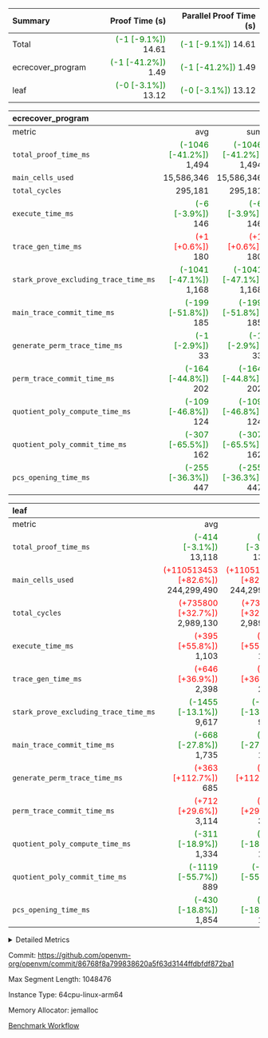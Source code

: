 | Summary | Proof Time (s) | Parallel Proof Time (s) |
|:---|---:|---:|
| Total | <span style='color: green'>(-1 [-9.1%])</span> 14.61 | <span style='color: green'>(-1 [-9.1%])</span> 14.61 |
| ecrecover_program | <span style='color: green'>(-1 [-41.2%])</span> 1.49 | <span style='color: green'>(-1 [-41.2%])</span> 1.49 |
| leaf | <span style='color: green'>(-0 [-3.1%])</span> 13.12 | <span style='color: green'>(-0 [-3.1%])</span> 13.12 |


| ecrecover_program |||||
|:---|---:|---:|---:|---:|
|metric|avg|sum|max|min|
| `total_proof_time_ms ` | <span style='color: green'>(-1046 [-41.2%])</span> 1,494 | <span style='color: green'>(-1046 [-41.2%])</span> 1,494 | <span style='color: green'>(-1046 [-41.2%])</span> 1,494 | <span style='color: green'>(-1046 [-41.2%])</span> 1,494 |
| `main_cells_used     ` |  15,586,346 |  15,586,346 |  15,586,346 |  15,586,346 |
| `total_cycles        ` |  295,181 |  295,181 |  295,181 |  295,181 |
| `execute_time_ms     ` | <span style='color: green'>(-6 [-3.9%])</span> 146 | <span style='color: green'>(-6 [-3.9%])</span> 146 | <span style='color: green'>(-6 [-3.9%])</span> 146 | <span style='color: green'>(-6 [-3.9%])</span> 146 |
| `trace_gen_time_ms   ` | <span style='color: red'>(+1 [+0.6%])</span> 180 | <span style='color: red'>(+1 [+0.6%])</span> 180 | <span style='color: red'>(+1 [+0.6%])</span> 180 | <span style='color: red'>(+1 [+0.6%])</span> 180 |
| `stark_prove_excluding_trace_time_ms` | <span style='color: green'>(-1041 [-47.1%])</span> 1,168 | <span style='color: green'>(-1041 [-47.1%])</span> 1,168 | <span style='color: green'>(-1041 [-47.1%])</span> 1,168 | <span style='color: green'>(-1041 [-47.1%])</span> 1,168 |
| `main_trace_commit_time_ms` | <span style='color: green'>(-199 [-51.8%])</span> 185 | <span style='color: green'>(-199 [-51.8%])</span> 185 | <span style='color: green'>(-199 [-51.8%])</span> 185 | <span style='color: green'>(-199 [-51.8%])</span> 185 |
| `generate_perm_trace_time_ms` | <span style='color: green'>(-1 [-2.9%])</span> 33 | <span style='color: green'>(-1 [-2.9%])</span> 33 | <span style='color: green'>(-1 [-2.9%])</span> 33 | <span style='color: green'>(-1 [-2.9%])</span> 33 |
| `perm_trace_commit_time_ms` | <span style='color: green'>(-164 [-44.8%])</span> 202 | <span style='color: green'>(-164 [-44.8%])</span> 202 | <span style='color: green'>(-164 [-44.8%])</span> 202 | <span style='color: green'>(-164 [-44.8%])</span> 202 |
| `quotient_poly_compute_time_ms` | <span style='color: green'>(-109 [-46.8%])</span> 124 | <span style='color: green'>(-109 [-46.8%])</span> 124 | <span style='color: green'>(-109 [-46.8%])</span> 124 | <span style='color: green'>(-109 [-46.8%])</span> 124 |
| `quotient_poly_commit_time_ms` | <span style='color: green'>(-307 [-65.5%])</span> 162 | <span style='color: green'>(-307 [-65.5%])</span> 162 | <span style='color: green'>(-307 [-65.5%])</span> 162 | <span style='color: green'>(-307 [-65.5%])</span> 162 |
| `pcs_opening_time_ms ` | <span style='color: green'>(-255 [-36.3%])</span> 447 | <span style='color: green'>(-255 [-36.3%])</span> 447 | <span style='color: green'>(-255 [-36.3%])</span> 447 | <span style='color: green'>(-255 [-36.3%])</span> 447 |

| leaf |||||
|:---|---:|---:|---:|---:|
|metric|avg|sum|max|min|
| `total_proof_time_ms ` | <span style='color: green'>(-414 [-3.1%])</span> 13,118 | <span style='color: green'>(-414 [-3.1%])</span> 13,118 | <span style='color: green'>(-414 [-3.1%])</span> 13,118 | <span style='color: green'>(-414 [-3.1%])</span> 13,118 |
| `main_cells_used     ` | <span style='color: red'>(+110513453 [+82.6%])</span> 244,299,490 | <span style='color: red'>(+110513453 [+82.6%])</span> 244,299,490 | <span style='color: red'>(+110513453 [+82.6%])</span> 244,299,490 | <span style='color: red'>(+110513453 [+82.6%])</span> 244,299,490 |
| `total_cycles        ` | <span style='color: red'>(+735800 [+32.7%])</span> 2,989,130 | <span style='color: red'>(+735800 [+32.7%])</span> 2,989,130 | <span style='color: red'>(+735800 [+32.7%])</span> 2,989,130 | <span style='color: red'>(+735800 [+32.7%])</span> 2,989,130 |
| `execute_time_ms     ` | <span style='color: red'>(+395 [+55.8%])</span> 1,103 | <span style='color: red'>(+395 [+55.8%])</span> 1,103 | <span style='color: red'>(+395 [+55.8%])</span> 1,103 | <span style='color: red'>(+395 [+55.8%])</span> 1,103 |
| `trace_gen_time_ms   ` | <span style='color: red'>(+646 [+36.9%])</span> 2,398 | <span style='color: red'>(+646 [+36.9%])</span> 2,398 | <span style='color: red'>(+646 [+36.9%])</span> 2,398 | <span style='color: red'>(+646 [+36.9%])</span> 2,398 |
| `stark_prove_excluding_trace_time_ms` | <span style='color: green'>(-1455 [-13.1%])</span> 9,617 | <span style='color: green'>(-1455 [-13.1%])</span> 9,617 | <span style='color: green'>(-1455 [-13.1%])</span> 9,617 | <span style='color: green'>(-1455 [-13.1%])</span> 9,617 |
| `main_trace_commit_time_ms` | <span style='color: green'>(-668 [-27.8%])</span> 1,735 | <span style='color: green'>(-668 [-27.8%])</span> 1,735 | <span style='color: green'>(-668 [-27.8%])</span> 1,735 | <span style='color: green'>(-668 [-27.8%])</span> 1,735 |
| `generate_perm_trace_time_ms` | <span style='color: red'>(+363 [+112.7%])</span> 685 | <span style='color: red'>(+363 [+112.7%])</span> 685 | <span style='color: red'>(+363 [+112.7%])</span> 685 | <span style='color: red'>(+363 [+112.7%])</span> 685 |
| `perm_trace_commit_time_ms` | <span style='color: red'>(+712 [+29.6%])</span> 3,114 | <span style='color: red'>(+712 [+29.6%])</span> 3,114 | <span style='color: red'>(+712 [+29.6%])</span> 3,114 | <span style='color: red'>(+712 [+29.6%])</span> 3,114 |
| `quotient_poly_compute_time_ms` | <span style='color: green'>(-311 [-18.9%])</span> 1,334 | <span style='color: green'>(-311 [-18.9%])</span> 1,334 | <span style='color: green'>(-311 [-18.9%])</span> 1,334 | <span style='color: green'>(-311 [-18.9%])</span> 1,334 |
| `quotient_poly_commit_time_ms` | <span style='color: green'>(-1119 [-55.7%])</span> 889 | <span style='color: green'>(-1119 [-55.7%])</span> 889 | <span style='color: green'>(-1119 [-55.7%])</span> 889 | <span style='color: green'>(-1119 [-55.7%])</span> 889 |
| `pcs_opening_time_ms ` | <span style='color: green'>(-430 [-18.8%])</span> 1,854 | <span style='color: green'>(-430 [-18.8%])</span> 1,854 | <span style='color: green'>(-430 [-18.8%])</span> 1,854 | <span style='color: green'>(-430 [-18.8%])</span> 1,854 |



<details>
<summary>Detailed Metrics</summary>

| group | num_segments | keygen_time_ms | commit_exe_time_ms |
| --- | --- | --- | --- |
| ecrecover_program | 1 | 701 | 8 | 

| group | air_name | quotient_deg | interactions | constraints |
| --- | --- | --- | --- | --- |
| ecrecover_program | AccessAdapterAir<16> | 2 | 5 | 12 | 
| ecrecover_program | AccessAdapterAir<2> | 2 | 5 | 12 | 
| ecrecover_program | AccessAdapterAir<32> | 2 | 5 | 12 | 
| ecrecover_program | AccessAdapterAir<4> | 2 | 5 | 12 | 
| ecrecover_program | AccessAdapterAir<64> | 2 | 5 | 12 | 
| ecrecover_program | AccessAdapterAir<8> | 2 | 5 | 12 | 
| ecrecover_program | BitwiseOperationLookupAir<8> | 2 | 2 | 4 | 
| ecrecover_program | KeccakVmAir | 2 | 321 | 4,511 | 
| ecrecover_program | MemoryMerkleAir<8> | 2 | 4 | 39 | 
| ecrecover_program | PersistentBoundaryAir<8> | 2 | 3 | 6 | 
| ecrecover_program | PhantomAir | 2 | 3 | 5 | 
| ecrecover_program | Poseidon2PeripheryAir<BabyBearParameters>, 1> | 2 | 1 | 286 | 
| ecrecover_program | ProgramAir | 1 | 1 | 4 | 
| ecrecover_program | RangeTupleCheckerAir<2> | 1 | 1 | 4 | 
| ecrecover_program | Rv32HintStoreAir | 2 | 18 | 28 | 
| ecrecover_program | VariableRangeCheckerAir | 1 | 1 | 4 | 
| ecrecover_program | VmAirWrapper<Rv32BaseAluAdapterAir, BaseAluCoreAir<4, 8> | 2 | 20 | 37 | 
| ecrecover_program | VmAirWrapper<Rv32BaseAluAdapterAir, LessThanCoreAir<4, 8> | 2 | 18 | 40 | 
| ecrecover_program | VmAirWrapper<Rv32BaseAluAdapterAir, ShiftCoreAir<4, 8> | 2 | 24 | 91 | 
| ecrecover_program | VmAirWrapper<Rv32BranchAdapterAir, BranchEqualCoreAir<4> | 2 | 11 | 20 | 
| ecrecover_program | VmAirWrapper<Rv32BranchAdapterAir, BranchLessThanCoreAir<4, 8> | 2 | 13 | 35 | 
| ecrecover_program | VmAirWrapper<Rv32CondRdWriteAdapterAir, Rv32JalLuiCoreAir> | 2 | 10 | 18 | 
| ecrecover_program | VmAirWrapper<Rv32IsEqualModAdapterAir<2, 1, 32, 32>, ModularIsEqualCoreAir<32, 4, 8> | 2 | 25 | 223 | 
| ecrecover_program | VmAirWrapper<Rv32JalrAdapterAir, Rv32JalrCoreAir> | 2 | 16 | 20 | 
| ecrecover_program | VmAirWrapper<Rv32LoadStoreAdapterAir, LoadSignExtendCoreAir<4, 8> | 2 | 18 | 33 | 
| ecrecover_program | VmAirWrapper<Rv32LoadStoreAdapterAir, LoadStoreCoreAir<4> | 2 | 17 | 40 | 
| ecrecover_program | VmAirWrapper<Rv32MultAdapterAir, DivRemCoreAir<4, 8> | 2 | 25 | 84 | 
| ecrecover_program | VmAirWrapper<Rv32MultAdapterAir, MulHCoreAir<4, 8> | 2 | 24 | 31 | 
| ecrecover_program | VmAirWrapper<Rv32MultAdapterAir, MultiplicationCoreAir<4, 8> | 2 | 19 | 19 | 
| ecrecover_program | VmAirWrapper<Rv32RdWriteAdapterAir, Rv32AuipcCoreAir> | 2 | 12 | 14 | 
| ecrecover_program | VmAirWrapper<Rv32VecHeapAdapterAir<1, 2, 2, 32, 32>, FieldExpressionCoreAir> | 2 | 411 | 476 | 
| ecrecover_program | VmAirWrapper<Rv32VecHeapAdapterAir<2, 1, 1, 32, 32>, FieldExpressionCoreAir> | 2 | 156 | 188 | 
| ecrecover_program | VmAirWrapper<Rv32VecHeapAdapterAir<2, 2, 2, 32, 32>, FieldExpressionCoreAir> | 2 | 422 | 451 | 
| ecrecover_program | VmConnectorAir | 2 | 5 | 10 | 
| leaf | AccessAdapterAir<2> | 2 | 5 | 12 | 
| leaf | AccessAdapterAir<4> | 2 | 5 | 12 | 
| leaf | AccessAdapterAir<8> | 2 | 5 | 12 | 
| leaf | FriReducedOpeningAir | 2 | 39 | 70 | 
| leaf | JalRangeCheckAir | 2 | 9 | 14 | 
| leaf | NativePoseidon2Air<BabyBearParameters>, 1> | 2 | 136 | 571 | 
| leaf | PhantomAir | 2 | 3 | 5 | 
| leaf | ProgramAir | 1 | 1 | 4 | 
| leaf | VariableRangeCheckerAir | 1 | 1 | 4 | 
| leaf | VmAirWrapper<AluNativeAdapterAir, FieldArithmeticCoreAir> | 2 | 15 | 27 | 
| leaf | VmAirWrapper<BranchNativeAdapterAir, BranchEqualCoreAir<1> | 2 | 11 | 25 | 
| leaf | VmAirWrapper<NativeAdapterAir<2, 0>, PublicValuesCoreAir> | 2 | 11 | 30 | 
| leaf | VmAirWrapper<NativeLoadStoreAdapterAir<1>, NativeLoadStoreCoreAir<1> | 2 | 15 | 20 | 
| leaf | VmAirWrapper<NativeLoadStoreAdapterAir<4>, NativeLoadStoreCoreAir<4> | 2 | 15 | 20 | 
| leaf | VmAirWrapper<NativeVectorizedAdapterAir<4>, FieldExtensionCoreAir> | 2 | 15 | 27 | 
| leaf | VmConnectorAir | 2 | 5 | 10 | 
| leaf | VolatileBoundaryAir | 2 | 4 | 17 | 

| group | air_name | idx | rows | prep_cols | perm_cols | main_cols | cells |
| --- | --- | --- | --- | --- | --- | --- | --- |
| leaf | AccessAdapterAir<2> | 0 | 1,048,576 |  | 16 | 11 | 28,311,552 | 
| leaf | AccessAdapterAir<4> | 0 | 524,288 |  | 16 | 13 | 15,204,352 | 
| leaf | AccessAdapterAir<8> | 0 | 32,768 |  | 16 | 17 | 1,081,344 | 
| leaf | FriReducedOpeningAir | 0 | 4,194,304 |  | 84 | 27 | 465,567,744 | 
| leaf | JalRangeCheckAir | 0 | 65,536 |  | 28 | 12 | 2,621,440 | 
| leaf | NativePoseidon2Air<BabyBearParameters>, 1> | 0 | 262,144 |  | 312 | 399 | 186,384,384 | 
| leaf | PhantomAir | 0 | 32,768 |  | 12 | 6 | 589,824 | 
| leaf | ProgramAir | 0 | 524,288 |  | 8 | 10 | 9,437,184 | 
| leaf | VariableRangeCheckerAir | 0 | 262,144 | 2 | 8 | 1 | 2,359,296 | 
| leaf | VmAirWrapper<AluNativeAdapterAir, FieldArithmeticCoreAir> | 0 | 2,097,152 |  | 36 | 29 | 136,314,880 | 
| leaf | VmAirWrapper<BranchNativeAdapterAir, BranchEqualCoreAir<1> | 0 | 524,288 |  | 28 | 23 | 26,738,688 | 
| leaf | VmAirWrapper<NativeAdapterAir<2, 0>, PublicValuesCoreAir> | 0 | 64 |  | 28 | 27 | 3,520 | 
| leaf | VmAirWrapper<NativeLoadStoreAdapterAir<1>, NativeLoadStoreCoreAir<1> | 0 | 1,048,576 |  | 40 | 21 | 63,963,136 | 
| leaf | VmAirWrapper<NativeLoadStoreAdapterAir<4>, NativeLoadStoreCoreAir<4> | 0 | 262,144 |  | 40 | 27 | 17,563,648 | 
| leaf | VmAirWrapper<NativeVectorizedAdapterAir<4>, FieldExtensionCoreAir> | 0 | 262,144 |  | 36 | 38 | 19,398,656 | 
| leaf | VmConnectorAir | 0 | 2 | 1 | 16 | 5 | 42 | 
| leaf | VolatileBoundaryAir | 0 | 1,048,576 |  | 12 | 11 | 24,117,248 | 

| group | air_name | segment | rows | prep_cols | perm_cols | main_cols | cells |
| --- | --- | --- | --- | --- | --- | --- | --- |
| ecrecover_program | AccessAdapterAir<16> | 0 | 16,384 |  | 16 | 25 | 671,744 | 
| ecrecover_program | AccessAdapterAir<32> | 0 | 8,192 |  | 16 | 41 | 466,944 | 
| ecrecover_program | AccessAdapterAir<4> | 0 | 64 |  | 16 | 13 | 1,856 | 
| ecrecover_program | AccessAdapterAir<8> | 0 | 32,768 |  | 16 | 17 | 1,081,344 | 
| ecrecover_program | BitwiseOperationLookupAir<8> | 0 | 65,536 | 3 | 8 | 2 | 655,360 | 
| ecrecover_program | KeccakVmAir | 0 | 128 |  | 1,056 | 3,163 | 540,032 | 
| ecrecover_program | MemoryMerkleAir<8> | 0 | 4,096 |  | 16 | 32 | 196,608 | 
| ecrecover_program | PersistentBoundaryAir<8> | 0 | 4,096 |  | 12 | 20 | 131,072 | 
| ecrecover_program | PhantomAir | 0 | 16 |  | 12 | 6 | 288 | 
| ecrecover_program | Poseidon2PeripheryAir<BabyBearParameters>, 1> | 0 | 4,096 |  | 8 | 300 | 1,261,568 | 
| ecrecover_program | ProgramAir | 0 | 16,384 |  | 8 | 10 | 294,912 | 
| ecrecover_program | RangeTupleCheckerAir<2> | 0 | 524,288 | 2 | 8 | 1 | 4,718,592 | 
| ecrecover_program | Rv32HintStoreAir | 0 | 256 |  | 44 | 32 | 19,456 | 
| ecrecover_program | VariableRangeCheckerAir | 0 | 262,144 | 2 | 8 | 1 | 2,359,296 | 
| ecrecover_program | VmAirWrapper<Rv32BaseAluAdapterAir, BaseAluCoreAir<4, 8> | 0 | 131,072 |  | 52 | 36 | 11,534,336 | 
| ecrecover_program | VmAirWrapper<Rv32BaseAluAdapterAir, LessThanCoreAir<4, 8> | 0 | 4,096 |  | 40 | 37 | 315,392 | 
| ecrecover_program | VmAirWrapper<Rv32BaseAluAdapterAir, ShiftCoreAir<4, 8> | 0 | 16,384 |  | 52 | 53 | 1,720,320 | 
| ecrecover_program | VmAirWrapper<Rv32BranchAdapterAir, BranchEqualCoreAir<4> | 0 | 16,384 |  | 28 | 26 | 884,736 | 
| ecrecover_program | VmAirWrapper<Rv32BranchAdapterAir, BranchLessThanCoreAir<4, 8> | 0 | 32,768 |  | 32 | 32 | 2,097,152 | 
| ecrecover_program | VmAirWrapper<Rv32CondRdWriteAdapterAir, Rv32JalLuiCoreAir> | 0 | 8,192 |  | 28 | 18 | 376,832 | 
| ecrecover_program | VmAirWrapper<Rv32IsEqualModAdapterAir<2, 1, 32, 32>, ModularIsEqualCoreAir<32, 4, 8> | 0 | 4,096 |  | 56 | 166 | 909,312 | 
| ecrecover_program | VmAirWrapper<Rv32JalrAdapterAir, Rv32JalrCoreAir> | 0 | 8,192 |  | 36 | 28 | 524,288 | 
| ecrecover_program | VmAirWrapper<Rv32LoadStoreAdapterAir, LoadSignExtendCoreAir<4, 8> | 0 | 4,096 |  | 52 | 36 | 360,448 | 
| ecrecover_program | VmAirWrapper<Rv32LoadStoreAdapterAir, LoadStoreCoreAir<4> | 0 | 131,072 |  | 52 | 41 | 12,189,696 | 
| ecrecover_program | VmAirWrapper<Rv32MultAdapterAir, DivRemCoreAir<4, 8> | 0 | 8 |  | 72 | 59 | 1,048 | 
| ecrecover_program | VmAirWrapper<Rv32MultAdapterAir, MultiplicationCoreAir<4, 8> | 0 | 4,096 |  | 52 | 31 | 339,968 | 
| ecrecover_program | VmAirWrapper<Rv32RdWriteAdapterAir, Rv32AuipcCoreAir> | 0 | 4,096 |  | 28 | 20 | 196,608 | 
| ecrecover_program | VmAirWrapper<Rv32VecHeapAdapterAir<1, 2, 2, 32, 32>, FieldExpressionCoreAir> | 0 | 2,048 |  | 828 | 543 | 2,807,808 | 
| ecrecover_program | VmAirWrapper<Rv32VecHeapAdapterAir<2, 1, 1, 32, 32>, FieldExpressionCoreAir> | 0 | 32 |  | 316 | 261 | 18,464 | 
| ecrecover_program | VmAirWrapper<Rv32VecHeapAdapterAir<2, 2, 2, 32, 32>, FieldExpressionCoreAir> | 0 | 1,024 |  | 848 | 619 | 1,502,208 | 
| ecrecover_program | VmConnectorAir | 0 | 2 | 1 | 16 | 5 | 42 | 

| group | idx | trace_gen_time_ms | total_proof_time_ms | total_cycles | total_cells | stark_prove_excluding_trace_time_ms | quotient_poly_compute_time_ms | quotient_poly_commit_time_ms | perm_trace_commit_time_ms | pcs_opening_time_ms | main_trace_commit_time_ms | main_cells_used | generate_perm_trace_time_ms | execute_time_ms |
| --- | --- | --- | --- | --- | --- | --- | --- | --- | --- | --- | --- | --- | --- | --- |
| leaf | 0 | 2,398 | 13,118 | 2,989,130 | 999,656,938 | 9,617 | 1,334 | 889 | 3,114 | 1,854 | 1,735 | 244,299,490 | 685 | 1,103 | 

| group | segment | trace_gen_time_ms | total_proof_time_ms | total_cycles | total_cells | stark_prove_excluding_trace_time_ms | quotient_poly_compute_time_ms | quotient_poly_commit_time_ms | perm_trace_commit_time_ms | pcs_opening_time_ms | main_trace_commit_time_ms | main_cells_used | generate_perm_trace_time_ms | execute_time_ms |
| --- | --- | --- | --- | --- | --- | --- | --- | --- | --- | --- | --- | --- | --- | --- |
| ecrecover_program | 0 | 180 | 1,494 | 295,181 | 48,197,161 | 1,168 | 124 | 162 | 202 | 447 | 185 | 15,586,346 | 33 | 146 | 

</details>


Commit: https://github.com/openvm-org/openvm/commit/86768f8a799838620a5f63d3144ffdbfdf872ba1

Max Segment Length: 1048476

Instance Type: 64cpu-linux-arm64

Memory Allocator: jemalloc

[Benchmark Workflow](https://github.com/openvm-org/openvm/actions/runs/13798235640)
